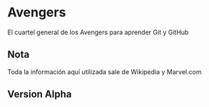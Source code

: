 # Avengers

El cuartel general de los Avengers para aprender Git y GitHub

## Nota
Toda la información aquí utilizada sale de Wikipedia y Marvel.com

## Version Alpha